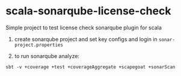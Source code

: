 # scala-sonarqube-license-check
Simple project to test license check sonarqube plugin for scala

1. create sonarqube project and set key configs and login in `sonar-project.properties`

2. to run sonarqube analyze:
```
sbt -v +coverage +test +coverageAggregate +scapegoat +sonarScan
```
